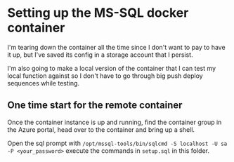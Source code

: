# Setting up the MS-SQL docker container

I'm tearing down the container all the time since I don't want to pay to have it up, but I've saved its config in a storage account that I persist.

I'm also going to make a local version of the container that I can test my local function against so I don't have to go through big push deploy sequences while testing.

## One time start for the remote container

Once the container instance is up and running, find the container group in the Azure portal, head over to the container and bring up a shell.

Open the sql prompt with ```/opt/mssql-tools/bin/sqlcmd -S localhost -U sa -P <your_password>```
execute the commands in ```setup.sql``` in this folder.